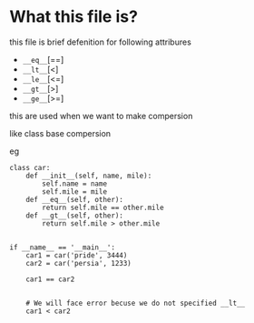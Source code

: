 # What this file is?

this file is brief defenition for following attribures

*	`__eq__`[==]
*	`__lt__`[<]
*	`__le__`[<=]
*	`__gt__`[>]
*	`__ge__`[>=]


this are used when we want to make compersion

like class base compersion

eg
```
class car:
	def __init__(self, name, mile):
		self.name = name
		self.mile = mile
	def __eq__(self, other):
		return self.mile == other.mile
	def __gt__(self, other):
		return self.mile > other.mile


if __name__ == '__main__':
	car1 = car('pride', 3444)
	car2 = car('persia', 1233)

	car1 == car2


	# We will face error becuse we do not specified __lt__
	car1 < car2
```

